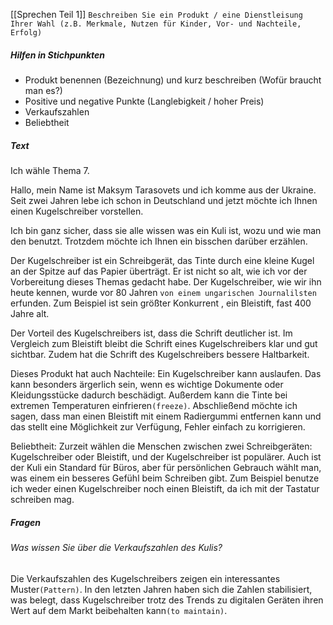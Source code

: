 [[Sprechen Teil 1]]
`Beschreiben Sie ein Produkt / eine Dienstleisung Ihrer Wahl (z.B. Merkmale, Nutzen für Kinder, Vor- und Nachteile, Erfolg)`
##### Hilfen in Stichpunkten
- Produkt benennen (Bezeichnung) und kurz beschreiben (Wofür braucht man es?)
- Positive und negative Punkte (Langlebigkeit / hoher Preis)
- Verkaufszahlen
- Beliebtheit
##### Text
Ich wähle Thema 7.

Hallo, mein Name ist Maksym Tarasovets und ich komme aus der Ukraine. Seit zwei Jahren lebe ich schon in Deutschland und jetzt möchte ich Ihnen einen Kugelschreiber vorstellen.

Ich bin ganz sicher, dass sie alle wissen was ein Kuli ist, wozu und wie man den benutzt. Trotzdem möchte ich Ihnen ein bisschen darüber erzählen. 

Der Kugelschreiber ist ein Schreibgerät, das Tinte durch eine kleine Kugel an der Spitze auf das Papier überträgt. Er ist nicht so alt, wie ich vor der Vorbereitung dieses Themas gedacht habe. Der Kugelschreiber, wie wir ihn heute kennen, wurde vor 80 Jahren `von einem ungarischen Journalilsten` erfunden. Zum Beispiel ist sein größter Konkurrent , ein Bleistift, fast 400 Jahre alt. 

Der Vorteil des Kugelschreibers ist, dass die Schrift deutlicher ist. Im Vergleich zum Bleistift bleibt die Schrift eines Kugelschreibers klar und gut sichtbar. Zudem hat die Schrift des Kugelschreibers bessere Haltbarkeit.

Dieses Produkt hat auch Nachteile: Ein Kugelschreiber kann auslaufen. Das kann besonders ärgerlich sein, wenn es wichtige Dokumente oder Kleidungsstücke dadurch beschädigt. Außerdem kann die Tinte bei extremen Temperaturen einfrieren`(freeze)`. Abschließend möchte ich sagen, dass man einen Bleistift mit einem Radiergummi entfernen kann und das stellt eine Möglichkeit zur Verfügung, Fehler einfach zu korrigieren.

Beliebtheit: Zurzeit wählen die Menschen zwischen zwei Schreibgeräten: Kugelschreiber oder Bleistift, und der Kugelschreiber ist populärer. Auch ist der Kuli ein Standard für Büros, aber für persönlichen Gebrauch wählt man, was einem ein besseres Gefühl beim Schreiben gibt. Zum Beispiel benutze ich weder einen Kugelschreiber noch einen Bleistift, da ich mit der Tastatur schreiben mag.
##### Fragen
###### Was wissen Sie über die Verkaufszahlen des Kulis?
Die Verkaufszahlen des Kugelschreibers zeigen ein interessantes Muster`(Pattern)`. In den letzten Jahren haben sich die Zahlen stabilisiert, was belegt, dass Kugelschreiber trotz des Trends zu digitalen Geräten ihren Wert auf dem Markt beibehalten kann`(to maintain)`.